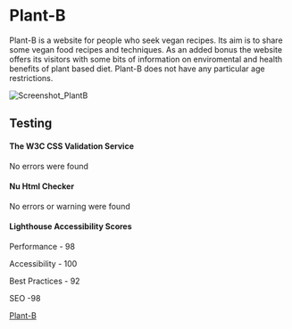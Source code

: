 # Plant-B
Plant-B is a website for people who seek vegan recipes. Its aim is to share some vegan food recipes and techniques. 
As an added bonus the website offers its visitors with some bits of information on enviromental and health benefits of plant based diet.
Plant-B does not have any particular age restrictions.

![Screenshot_PlantB](https://user-images.githubusercontent.com/104979865/178318924-ec3c8776-9544-4c5e-8aa6-73bb13335958.png)

<h2>Testing</h2>

<h4>The W3C CSS Validation Service</h4>

No errors were found

<h4>Nu Html Checker</h4>

No errors or warning were found

<h4>Lighthouse Accessibility Scores</h4> 

Performance - 98

Accessibility - 100

Best Practices - 92

SEO -98

<a href="https://mvv1790.github.io/Plant-B" target="_blank">Plant-B</a>
